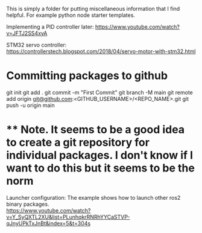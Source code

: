 This is simply a folder for putting miscellaneous information that I find helpful.  For example python node starter templates.



Implementing a PID controller later: https://www.youtube.com/watch?v=JFTJ2SS4xyA

STM32 servo controller:  https://controllerstech.blogspot.com/2018/04/servo-motor-with-stm32.html

Committing packages to github
====================================

git init
git add .
git commit -m "First Commit"
git branch -M main
git remote add origin git@github.com:<GITHUB_USERNAME>/<REPO_NAME>.git
git push -u origin main


** Note. It seems to be a good idea to create a git repository for individual packages.  I don't know if I want to do this but it seems to be the norm
=====================================



Launcher configuration: 
The example shows how to launch other ros2 binary packages.  
https://www.youtube.com/watch?v=Y_SyQXTL2XU&list=PLunhqkrRNRhYYCaSTVP-qJnyUPkTxJnBt&index=5&t=304s




